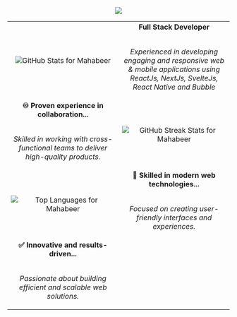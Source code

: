 <p align="center">
  <img src="https://readme-typing-svg.herokuapp.com?color=68b486&size=28&duration=6000&vCenter=true&width=600&height=80&lines=Mahabeer%2C+a+skilled+Front+End+Developer+from+India." />
</p>

<table>
  <tbody>
    <tr>
      <td width="50%" valign="middle" align="center">
        <img src="https://github-readme-stats-bay88.vercel.app/api?username=Mr-Mahabeer&show_icons=true&hide_border=true&include_all_commits=true&count_private=true&theme=merko" alt="GitHub Stats for Mahabeer" />
      </td>
      <td width="50%" valign="middle" align="center">
        <b>Full Stack Developer</b>
        <br />
        <br />
        <p>
          <em>Experienced in developing engaging and responsive web & mobile applications using ReactJs, NextJs, SvelteJs, React Native and Bubble</em>
        </p>
      </td>
    </tr>
    <tr>
      <td width="50%" valign="middle" align="center">
        <b>♾️ Proven experience in collaboration...</b>
        <br />
        <br />
        <p>
        <em>Skilled in working with cross-functional teams to deliver high-quality products.</em>
        </p>
      </td>
      <td width="50%" valign="middle" align="center">
        <img src="https://github-readme-streak-stats.herokuapp.com/?user=Mr-Mahabeer&theme=merko&hide_border=true" alt="GitHub Streak Stats for Mahabeer" />
      </td>
    </tr>
    <tr>
      <td width="50%" valign="middle" align="center">
        <img align="center" src="https://github-readme-stats-bay88.vercel.app/api/top-langs?username=Mr-Mahabeer&include_all_commits=true&count_private=true&show_icons=true&layout=compact&theme=merko&hide_border=true" alt="Top Languages for Mahabeer" />
      </td>
      <td width="50%" valign="middle" align="center">
        <b>🥷 Skilled in modern web technologies...</b>
        <br />
        <br />
        <p>
          <em>Focused on creating user-friendly interfaces and experiences.</em>
        </p>
      </td>
    </tr>
    <tr>
      <td width="50%" valign="middle" align="center">
        <b>✅ Innovative and results-driven...</b>
        <br />
        <br />
        <p>
          <em>Passionate about building efficient and scalable web solutions.</em>
        </p>
      </td>
      <td width="50%" valign="middle" align="center">
        <img align="center" src="https://github-readme-stats-bay88.vercel.app/api?username=Mr-Mahabeer&include_all_commits=true&count_private=true&show_icons=true&layout=compact&theme=me
